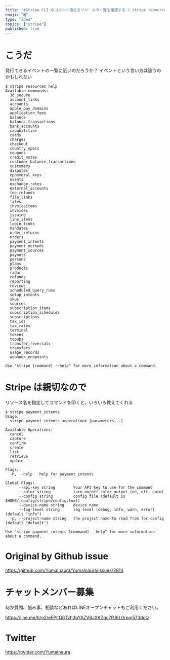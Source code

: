 ```yaml
---
title: "#Stripe CLI のコマンド扱えるリソースの一覧を確認する ( stripe resources help ) "
emoji: "🖥"
type: "idea"
topics: ["stripe"]
published: true
---
```


# こうだ

発行できるイベントの一覧に近いのだろうか？
イベントという言い方は違うのかもしれない

```
$ stripe resources help
Available commands:
  3d_secure
  account_links
  accounts
  apple_pay_domains
  application_fees
  balance
  balance_transactions
  bank_accounts
  capabilities
  cards
  charges
  checkout
  country_specs
  coupons
  credit_notes
  customer_balance_transactions
  customers
  disputes
  ephemeral_keys
  events
  exchange_rates
  external_accounts
  fee_refunds
  file_links
  files
  invoiceitems
  invoices
  issuing
  line_items
  login_links
  mandates
  order_returns
  orders
  payment_intents
  payment_methods
  payment_sources
  payouts
  persons
  plans
  products
  radar
  refunds
  reporting
  reviews
  scheduled_query_runs
  setup_intents
  skus
  sources
  subscription_items
  subscription_schedules
  subscriptions
  tax_ids
  tax_rates
  terminal
  tokens
  topups
  transfer_reversals
  transfers
  usage_records
  webhook_endpoints

Use "stripe [command] --help" for more information about a command.

```

# Stripe は親切なので

リソース名を指定してコマンドを叩くと、いろいろ教えてくれる

```
$ stripe payment_intents
Usage:
  stripe payment_intents <operation> [parameters...]

Available Operations:
  cancel
  capture
  confirm
  create
  list
  retrieve
  update

Flags:
  -h, --help   help for payment_intents

Global Flags:
      --api-key string        Your API key to use for the command
      --color string          turn on/off color output (on, off, auto)
      --config string         config file (default is $HOME/.config/stripe/config.toml)
      --device-name string    device name
      --log-level string      log level (debug, info, warn, error) (default "info")
  -p, --project-name string   the project name to read from for config (default "default")

Use "stripe payment_intents [command] --help" for more information about a command.
```

# Original by Github issue

https://github.com/YumaInaura/YumaInaura/issues/2814








<!-- Update From Qiita API -->

# チャットメンバー募集


何か質問、悩み事、相談などあればLINEオープンチャットもご利用ください。

https://line.me/ti/g2/eEPltQ6Tzh3pYAZV8JXKZqc7PJ6L0rpm573dcQ





# Twitter


https://twitter.com/YumaInaura


<!-- Update From Qiita API -->


